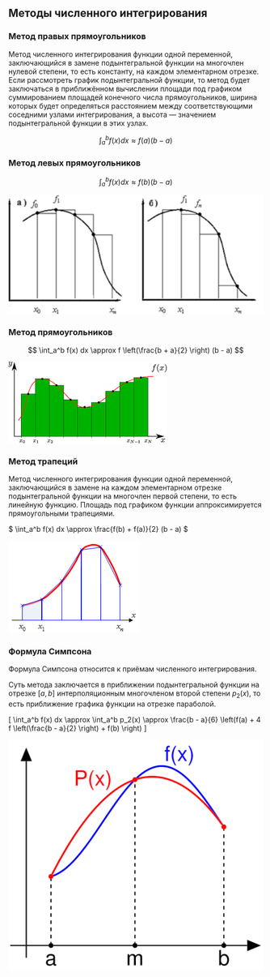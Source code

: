 ## Методы численного интегрирования

### Метод правых прямоугольников

Метод численного интегрирования функции одной переменной, заключающийся в замене подынтегральной функции на многочлен нулевой степени, то есть константу, на каждом элементарном отрезке. Если рассмотреть график подынтегральной функции, то метод будет заключаться в приближённом вычислении площади под графиком суммированием площадей конечного числа прямоугольников, ширина которых будет определяться расстоянием между соответствующими соседними узлами интегрирования, а высота — значением подынтегральной функции в этих узлах.

$$ \int_a^b f(x) dx \approx f(a) (b - a) $$

### Метод левых прямоугольников

$$ \int_a^b f(x) dx \approx f(b) (b - a) $$

![Left and Right rectangular method](https://github.com/pavel-collab/Numerical-Integration/blob/main/images/LRrec.png)

### Метод прямоугольников

$$ \int_a^b f(x) dx \approx f \left(\frac{b + a}{2} \right) (b - a) $$

![Rectangular method](https://github.com/pavel-collab/Numerical-Integration/blob/main/images/rec.png)

### Метод трапеций 
Метод численного интегрирования функции одной переменной, заключающийся в замене на каждом элементарном отрезке подынтегральной функции на многочлен первой степени, то есть линейную функцию. Площадь под графиком функции аппроксимируется прямоугольными трапециями. 

$ \int_a^b f(x) dx \approx \frac{f(b) + f(a)}{2} (b - a) $

![Trapez method](https://github.com/pavel-collab/Numerical-Integration/blob/main/images/Trapes.png)

### Формула Симпсона
Формула Симпсона относится к приёмам численного интегрирования.

Суть метода заключается в приближении подынтегральной функции на отрезке $[a, b]$ интерполяционным многочленом второй степени $p_2(x)$, то есть приближение графика функции на отрезке параболой.

\[ \int_a^b f(x) dx \approx \int_a^b p_2(x) \approx \frac{b - a}{6} \left(f(a) + 4 f \left(\frac{b - a}{2} \right) + f(b) \right) \]


<!-- 
<p align="center">
    <img src="https://github.com/pavel-collab/Numerical-Integration/blob/main/images/render.png" width="200"/>
</p> -->

<img src="https://github.com/pavel-collab/Numerical-Integration/blob/main/images/Sympson.png" alt="Sympson method" width="1000"/>
<!-- [Sympson method](https://github.com/pavel-collab/Numerical-Integration/blob/main/images/Sympson.png) -->
